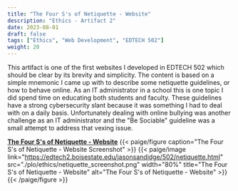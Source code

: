 ```yaml
---
title: "The Four S's of Netiquette - Website"
description: "Ethics - Artifact 2"
date: 2023-08-01
draft: false
tags: ["Ethics", "Web Development", "EDTECH 502"]
weight: 20
---
```

This artifact is one of the first websites I developed in EDTECH 502 which should be clear by its brevity and simplicity. The content is based on a simple mnemonic I came up with to describe some netiquette guidelines, or how to behave online. As an IT administrator in a school this is one topic I did spend time on educating both students and faculty.  These guidelines have a strong cybersecurity slant because it was something I had to deal with on a daily basis.  Unfortunately dealing with online bullying was another challenge as an IT administrator and the "Be Sociable" guideline was a small attempt to address that vexing issue.

**[The Four S's of Netiquette - Website](https://edtech2.boisestate.edu/jasonsandidge/502/netiquette.html)**
{{< paige/figure caption="The Four S's of Netiquette - Website Screenshot" >}}
{{< paige/image link="https://edtech2.boisestate.edu/jasonsandidge/502/netiquette.html" src="./plo/ethics/netiquette_screenshot.png" width="80%" title="The Four S's of Netiquette - Website" alt="The Four S's of Netiquette - Website" >}}
{{< /paige/figure >}}
